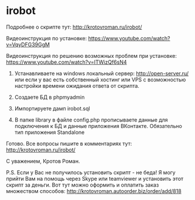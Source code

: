 # irobot
Подробнее о скрипте тут: http://krotovroman.ru/irobot/

Видеоинструкция по установке: https://www.youtube.com/watch?v=VqyDFG39GgM

Видеоинструкция по решению возможных проблем при установке: https://www.youtube.com/watch?v=ITWizQf6sN4

1. Устанавливаете на windows локальный сервер: http://open-server.ru/
или если у вас есть собственный хостинг или VPS с возможностью настройки времени ожидания ответа от скрипта.

2. Создаете БД в phpmyadmin

3. Импортируете дамп irobot.sql

4. В папке library в файле config.php прописываете данные для подключения к БД и данные приложения ВКонтакте. Обязательно тип приложения Standalone 

Готово.
Все вопросы пишите в комментариях тут: http://krotovroman.ru/irobot/

С уважением, Кротов Роман.

P.S. 
Если у Вас не получилось установить скрипт - не беда! Я могу прийти Вам на помощь через Skype или teamviewer и установить этот скрипт за деньги. Вот тут можно оформить и оплатить заказ множеством способов: http://krotovroman.autoorder.biz/order/add/818
